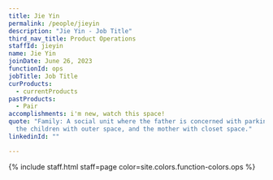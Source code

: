 ```yaml
---
title: Jie Yin
permalink: /people/jieyin
description: "Jie Yin - Job Title"
third_nav_title: Product Operations
staffId: jieyin
name: Jie Yin
joinDate: June 26, 2023
functionId: ops
jobTitle: Job Title
curProducts:
  - currentProducts
pastProducts:
  - Pair
accomplishments: i'm new, watch this space!
quote: "Family: A social unit where the father is concerned with parking space,
  the children with outer space, and the mother with closet space."
linkedinId: ""

---
```


{% include staff.html staff=page color=site.colors.function-colors.ops %}
